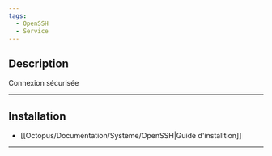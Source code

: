 ```yaml
---
tags:
  - OpenSSH
  - Service
---
```



## Description
Connexion sécurisée

---

## Installation
- [[Octopus/Documentation/Systeme/OpenSSH|Guide d'installtion]]

--- 



